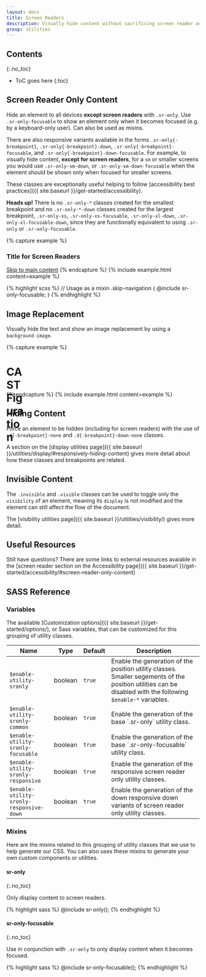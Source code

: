 ```yaml
---
layout: docs
title: Screen Readers
description: Visually hide content without sacrificing screen reader accessibility.
group: utilities
---
```


## Contents
{:.no_toc}

* ToC goes here
{:toc}

## Screen Reader Only Content

Hide an element to all devices **except screen readers** with `.sr-only`. Use `.sr-only-focusable` to show an element only when it becomes focused (e.g. by a keyboard-only user). Can also be used as mixins.

There are also responsive variants available in the forms `.sr-only{-breakpoint}`, `.sr-only{-breakpoint}-down`, `.sr-only{-breakpoint}-focusable`, and `.sr-only{-breakpoint}-down-focusable`.  For example, to visually hide content, **except for screen readers**, for a `sm` or smaller screens you would use `.sr-only-sm-down`, or `.sr-only-sm-down-focusable` when the element should be shown only when focused for smaller screens.

These classes are exceptionally useful helping to follow [accessibility best practices]({{ site.baseurl }}/get-started/accessibility).

**Heads up!** There is no `.sr-only-*` classes created for the smallest breakpoint and no `.sr-only-*-down` classes created for the largest breakpoint, `.sr-only-xs`, `.sr-only-xs-focusable`, `.sr-only-xl-down`, `.sr-only-xl-focusable-down`, since they are functionally equivalent to using `.sr-only` or `.sr-only-focusable`.

{% capture example %}
<h3 class="sr-only-sm-down">Title for Screen Readers</h3>

<a class="sr-only-focusable" href="#content">Skip to main content</a>
{% endcapture %}
{% include example.html content=example %}

{% highlight scss %}
// Usage as a mixin
.skip-navigation {
  @include sr-only-focusable;
}
{% endhighlight %}

## Image Replacement

Visually hide the text and show an image replacement by using a `background-image`.

{% capture example %}
<h1 style="background-image: url('{{ site.baseurl}}/assets/brand/figuration-solid.svg'); width: 3rem; height: 3rem;">
    <span class="sr-only">CAST Figuration</span>
</h1>
{% endcapture %}
{% include example.html content=example %}

## Hiding Content

Force an element to be hidden (including for screen readers) with the use of `.d{-breakpoint}-none` and `.d{-breakpoint}-down-none` classes.

A section on the [display utilities page]({{ site.baseurl }}/utilities/display/#responsively-hiding-content) gives more detail about how these classes and breakpoints are related.

## Invisible Content

The `.invisible` and `.visible` classes can be used to toggle only the `visibility` of an element, meaning its `display` is not modified and the element can still affect the flow of the document.

The [visibility utilities page]({{ site.baseurl }}/utilities/visibility/) gives more detail.

## Useful Resources

Still have questions?  There are some links to external resources avaiable in the [screen reader section on the Accessibility page]({{ site.baseurl }}/get-started/accessibility/#screen-reader-only-content)

## SASS Reference

### Variables

The available [Customization options]({{ site.baseurl }}/get-started/options/), or Sass variables, that can be customized for this grouping of utility classes.

<div class="table-scroll">
    <table class="table table-bordered table-striped">
        <thead>
            <tr>
                <th style="width: 100px;">Name</th>
                <th style="width: 50px;">Type</th>
                <th style="width: 50px;">Default</th>
                <th>Description</th>
            </tr>
        </thead>
        <tbody>
            <tr>
                <td><code>$enable-utility-sronly</code></td>
                <td>boolean</td>
                <td><code>true</code></td>
                <td>
                    Enable the generation of the position utility classes.
                    Smaller segements of the position utilities can be disabled with the following <code>$enable-*</code> variables.
                </td>
            </tr>
            <tr>
                <td><code>$enable-utility-sronly-common</code></td>
                <td>boolean</td>
                <td><code>true</code></td>
                <td>
                    Enable the generation of the base `.sr-only` utility class.
                </td>
            </tr>
            <tr>
                <td><code>$enable-utility-sronly-focusable</code></td>
                <td>boolean</td>
                <td><code>true</code></td>
                <td>
                    Enable the generation of the base `.sr-only-focusable` utility class.
                </td>
            </tr>
            <tr>
                <td><code>$enable-utility-sronly-responsive</code></td>
                <td>boolean</td>
                <td><code>true</code></td>
                <td>
                    Enable the generation of the responsive screen reader only utility classes.
                </td>
            </tr>
            <tr>
                <td><code>$enable-utility-sronly-responsive-down</code></td>
                <td>boolean</td>
                <td><code>true</code></td>
                <td>
                    Enable the generation of the down responsive down variants of screen reader only utility classes.
                </td>
            </tr>
        </tbody>
    </table>
</div>

### Mixins

Here are the mixins related to this grouping of utility classes that we use to help generate our CSS.  You can also uses these mixins to generate your own custom components or utilities.

#### sr-only
{:.no_toc}

Only display content to screen readers.

{% highlight sass %}
@include sr-only();
{% endhighlight %}

#### sr-only-focusable
{:.no_toc}

Use in conjunction with `.sr-only` to only display content when it becomes focused.

{% highlight sass %}
@include sr-only-focusable();
{% endhighlight %}
